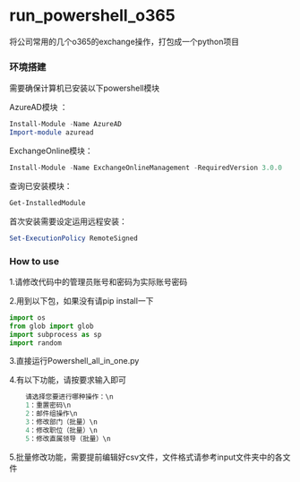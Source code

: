 # run_powershell_o365
将公司常用的几个o365的exchange操作，打包成一个python项目

### 环境搭建

需要确保计算机已安装以下powershell模块

AzureAD模块 ：
```PowerShell
Install-Module -Name AzureAD 
Import-module azuread
```

ExchangeOnline模块：

```PowerShell
Install-Module -Name ExchangeOnlineManagement -RequiredVersion 3.0.0
```

查询已安装模块：
```PowerShell
Get-InstalledModule
```

首次安装需要设定运用远程安装：

```PowerShell
Set-ExecutionPolicy RemoteSigned
```

### How to use

1.请修改代码中的管理员账号和密码为实际账号密码

2.用到以下包，如果没有请pip install一下
```Python
import os
from glob import glob
import subprocess as sp
import random
```

3.直接运行Powershell_all_in_one.py

4.有以下功能，请按要求输入即可
```Python
    请选择您要进行哪种操作：\n
    1：重置密码\n
    2：邮件组操作\n
    3：修改部门（批量）\n
    4：修改职位（批量）\n
    5：修改直属领导（批量）\n
```
5.批量修改功能，需要提前编辑好csv文件，文件格式请参考input文件夹中的各文件
